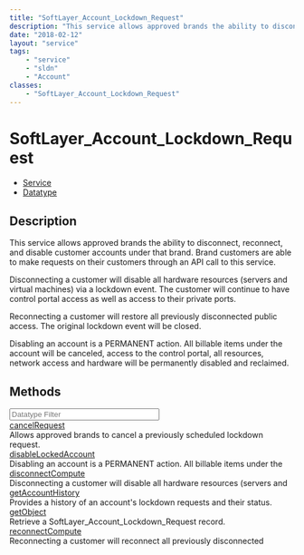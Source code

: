 ```yaml
---
title: "SoftLayer_Account_Lockdown_Request"
description: "This service allows approved brands the ability to disconnect, reconnect, and disable customer accounts under that brand... "
date: "2018-02-12"
layout: "service"
tags:
    - "service"
    - "sldn"
    - "Account"
classes:
    - "SoftLayer_Account_Lockdown_Request"
---
```

# SoftLayer_Account_Lockdown_Request
<div id='service-datatype'>
    <ul id='sldn-reference-tabs'>
    <li id='service'> <a href='/reference/services/SoftLayer_Account_Lockdown_Request' >Service</a></li>    <li id='datatype'> <a href='/reference/datatypes/SoftLayer_Account_Lockdown_Request' >Datatype</a></li>
    </ul>
</div>

## Description
This service allows approved brands the ability to disconnect, reconnect, and disable customer accounts under that brand. Brand customers are able to make requests on their customers through an API call to this service. 

Disconnecting a customer will disable all hardware resources (servers and virtual machines) via a lockdown event. The customer will continue to have control portal access as well as access to their private ports. 

Reconnecting a customer will restore all previously disconnected public access. The original lockdown event will be closed. 

Disabling an account is a PERMANENT action. All billable items under the account will be canceled, access to the control portal, all resources, network access and hardware will be permanently disabled and reclaimed. 



        
<div id="properties" class="content">
    <h2>Methods</h2>
    <div class="view-filters">
        <div class="clearfix">
            <div class="search-input-box">
                <input placeholder="Datatype Filter" onkeyup="titleSearch(inputId='edit-combine', divId='method-div', elementClass='method-row')" 
                    type="text" id="edit-combine" value="" size="30" maxlength="128" class="form-text">
            </div>
        </div>
    </div>
    <div id="method-div">
            <div class="method-row">
                        <span class='view-field-title'><a href='/reference/services/SoftLayer_Account_Lockdown_Request/cancelRequest'> cancelRequest</a> </span>
            <div class='views-field-body'>Allows approved brands to cancel a previously scheduled lockdown request.</div>
        </div>
            <div class="method-row">
                        <span class='view-field-title'><a href='/reference/services/SoftLayer_Account_Lockdown_Request/disableLockedAccount'> disableLockedAccount</a> </span>
            <div class='views-field-body'>Disabling an account is a PERMANENT action. All billable items under the</div>
        </div>
            <div class="method-row">
                        <span class='view-field-title'><a href='/reference/services/SoftLayer_Account_Lockdown_Request/disconnectCompute'> disconnectCompute</a> </span>
            <div class='views-field-body'>Disconnecting a customer will disable all hardware resources (servers and</div>
        </div>
            <div class="method-row">
                        <span class='view-field-title'><a href='/reference/services/SoftLayer_Account_Lockdown_Request/getAccountHistory'> getAccountHistory</a> </span>
            <div class='views-field-body'>Provides a history of an account's lockdown requests and their status.</div>
        </div>
            <div class="method-row">
                        <span class='view-field-title'><a href='/reference/services/SoftLayer_Account_Lockdown_Request/getObject'> getObject</a> </span>
            <div class='views-field-body'>Retrieve a SoftLayer_Account_Lockdown_Request record.</div>
        </div>
            <div class="method-row">
                        <span class='view-field-title'><a href='/reference/services/SoftLayer_Account_Lockdown_Request/reconnectCompute'> reconnectCompute</a> </span>
            <div class='views-field-body'>Reconnecting a customer will reconnect all previously disconnected</div>
        </div>
        </div>
</div>


